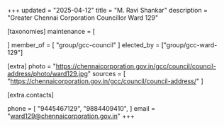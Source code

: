 +++
updated = "2025-04-12"
title = "M. Ravi Shankar"
description = "Greater Chennai Corporation Councillor Ward 129"

[taxonomies]
maintenance = [

]
member_of = [
    "group/gcc-council"
]
elected_by = ["group/gcc-ward-129"]

[extra]
photo = "https://chennaicorporation.gov.in/gcc/council/council-address/photo/ward129.jpg"
sources = [
    "https://chennaicorporation.gov.in/gcc/council/council-address/"
]

[extra.contacts]

phone = [
    "9445467129",
    "9884409410",
    ]
email = "ward129@chennaicorporation.gov.in"
+++